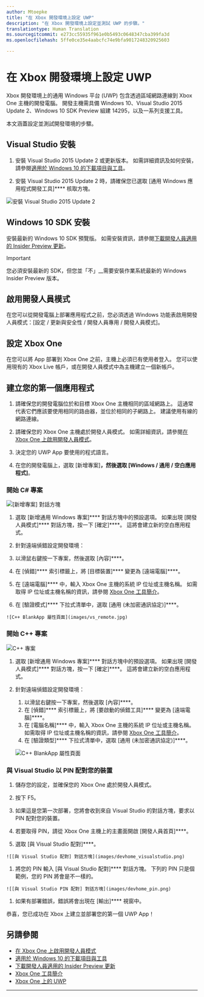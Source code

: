 ```yaml
---
author: Mtoepke
title: "在 Xbox 開發環境上設定 UWP"
description: "在 Xbox 開發環境上設定並測試 UWP 的步驟。"
translationtype: Human Translation
ms.sourcegitcommit: e273cc55935f961e0b5493c0648347cba399fa3d
ms.openlocfilehash: 5ffe0ce35e4aabcfc74e9bfa9017248320925603

---
```


# 在 Xbox 開發環境上設定 UWP

Xbox 開發環境上的通用 Windows 平台 (UWP) 包含透過區域網路連線到 Xbox One 主機的開發電腦。
開發主機需具備 Windows 10、Visual Studio 2015 Update 2、Windows 10 SDK Preview 組建 14295，以及一系列支援工具。


本文涵蓋設定並測試開發環境的步驟。

## Visual Studio 安裝

1. 安裝 Visual Studio 2015 Update 2 或更新版本。 如需詳細資訊及如何安裝，請參閱[適用於 Windows 10 的下載項目與工具](https://dev.windows.com/downloads)。

1. 安裝 Visual Studio 2015 Update 2 時，請確保您已選取 [通用 Windows 應用程式開發工具]**** 核取方塊。

  ![安裝 Visual Studio 2015 Update 2](images/vs_install_tools.png)

## Windows 10 SDK 安裝

安裝最新的 Windows 10 SDK 預覽版。 如需安裝資訊，請參閱[下載開發人員適用的 Insider Preview 更新](http://go.microsoft.com/fwlink/p/?LinkId=780552)。

> [!IMPORTANT]
> 您必須安裝最新的 SDK，但您並「不」__需要安裝作業系統最新的 Windows Insider Preview 版本。

## 啟用開發人員模式

在您可以從開發電腦上部署應用程式之前，您必須透過 Windows 功能表啟用開發人員模式：[設定 / 更新與安全性 / 開發人員專用 / 開發人員模式]。

## 設定 Xbox One

在您可以將 App 部署到 Xbox One 之前，主機上必須已有使用者登入。 您可以使用現有的 Xbox Live 帳戶，或在開發人員模式中為主機建立一個新帳戶。 

## 建立您的第一個應用程式

1. 請確保您的開發電腦位於和目標 Xbox One 主機相同的區域網路上。 這通常代表它們應該要使用相同的路由器，並位於相同的子網路上。 建議使用有線的網路連線。

1. 請確保您的 Xbox One 主機處於開發人員模式。  如需詳細資訊，請參閱[在 Xbox One 上啟用開發人員模式](devkit-activation.md)。

1. 決定您的 UWP App 要使用的程式語言。

1. 在您的開發電腦上，選取 [新增專案]****，然後選取 [Windows / 通用 / 空白應用程式]****。

### 開始 C# 專案

  ![[新增專案] 對話方塊](images/vs_universal_blank.jpg)

1. 選取 [新增通用 Windows 專案]**** 對話方塊中的預設選項。 如果出現 [開發人員模式]**** 對話方塊，按一下 [確定]****。 這將會建立新的空白應用程式。

1. 針對遠端偵錯設定開發環境：

  1. 以滑鼠右鍵按一下專案，然後選取 [內容]****。
  1. 在 [偵錯]**** 索引標籤上，將 [目標裝置]**** 變更為 [遠端電腦]****。
  1. 在 [遠端電腦]**** 中，輸入 Xbox One 主機的系統 IP 位址或主機名稱。 如需取得 IP 位址或主機名稱的資訊，請參閱 [Xbox One 工具簡介](introduction-to-xbox-tools.md)。
  1. 在 [驗證模式]**** 下拉式清單中，選取 [通用 (未加密通訊協定)]****。

    ![C++ BlankApp 屬性頁面](images/vs_remote.jpg)

### 開始 C++ 專案

  ![C++ 專案](images/vs_universal_cpp_blank.jpg)

1. 選取 [新增通用 Windows 專案]**** 對話方塊中的預設選項。 如果出現 [開發人員模式]**** 對話方塊，按一下 [確定]****。 這將會建立新的空白應用程式。

1. 針對遠端偵錯設定開發環境：

   1. 以滑鼠右鍵按一下專案，然後選取 [內容]****。
   1. 在 [偵錯]**** 索引標籤上，將 [要啟動的偵錯工具]**** 變更為 [遠端電腦]****。
   1. 在 [電腦名稱]**** 中，輸入 Xbox One 主機的系統 IP 位址或主機名稱。 如需取得 IP 位址或主機名稱的資訊，請參閱 [Xbox One 工具簡介](introduction-to-xbox-tools.md)。
   1. 在 [驗證類型]**** 下拉式清單中，選取 [通用 (未加密通訊協定)]****。

    ![C++ BlankApp 屬性頁面](images/vs_remote_cpp.jpg)

### 與 Visual Studio 以 PIN 配對您的裝置

1. 儲存您的設定，並確保您的 Xbox One 處於開發人員模式。

1. 按下 F5。

1. 如果這是您第一次部署，您將會收到來自 Visual Studio 的對話方塊，要求以 PIN 配對您的裝置。

  1. 若要取得 PIN，請從 Xbox One 主機上的主畫面開啟 [開發人員首頁]****。
  1. 選取 [與 Visual Studio 配對]****。

    ![[與 Visual Studio 配對] 對話方塊](images/devhome_visualstudio.png)

  1. 將您的 PIN 輸入 [與 Visual Studio 配對]**** 對話方塊。 下列的 PIN 只是個範例，您的 PIN 將會是不一樣的。

    ![[與 Visual Studio PIN 配對] 對話方塊](images/devhome_pin.png)

  1. 如果有部署錯誤，錯誤將會出現在 [輸出]**** 視窗中。

恭喜，您已成功在 Xbox 上建立並部署您的第一個 UWP App！



## 另請參閱
- [在 Xbox One 上啟用開發人員模式](devkit-activation.md)  
- [適用於 Windows 10 的下載項目與工具](https://dev.windows.com/downloads)  
- [下載開發人員適用的 Insider Preview 更新](http://go.microsoft.com/fwlink/?LinkId=780552)  
- [Xbox One 工具簡介](introduction-to-xbox-tools.md) 
- [Xbox One 上的 UWP](index.md)

----



<!--HONumber=Aug16_HO3-->


